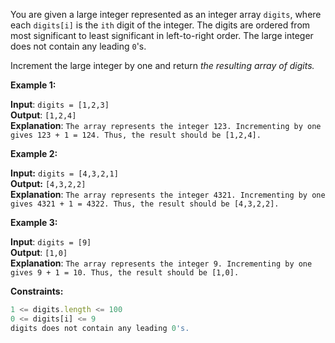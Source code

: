 You are given a large integer represented as an integer array `digits`, where each `digits[i]` is the `ith` digit of the integer. The digits are ordered from most significant to least significant in left-to-right order. The large integer does not contain any leading `0`'s.

Increment the large integer by one and return *the resulting array of digits.*

 

**Example 1:**

**Input**: `digits = [1,2,3]`\
**Output**: `[1,2,4]`\
**Explanation**: `The array represents the integer 123.
Incrementing by one gives 123 + 1 = 124.
Thus, the result should be [1,2,4].`

**Example 2:**

**Input:** `digits = [4,3,2,1]`\
**Output:** `[4,3,2,2]`\
**Explanation**: `The array represents the integer 4321.
Incrementing by one gives 4321 + 1 = 4322.
Thus, the result should be [4,3,2,2].`

**Example 3:**

**Input**: `digits = [9]`\
**Output**: `[1,0]`\
**Explanation**: `The array represents the integer 9.
Incrementing by one gives 9 + 1 = 10.
Thus, the result should be [1,0].`
 

**Constraints:**

```javascript
1 <= digits.length <= 100
0 <= digits[i] <= 9
digits does not contain any leading 0's.
```
